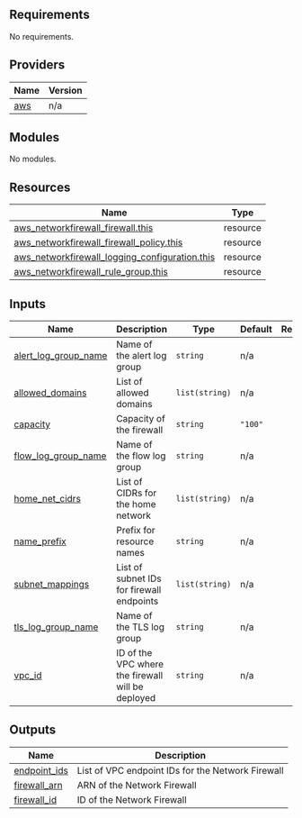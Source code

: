 <!-- BEGIN_TF_DOCS -->
## Requirements

No requirements.

## Providers

| Name | Version |
|------|---------|
| <a name="provider_aws"></a> [aws](#provider\_aws) | n/a |

## Modules

No modules.

## Resources

| Name | Type |
|------|------|
| [aws_networkfirewall_firewall.this](https://registry.terraform.io/providers/hashicorp/aws/latest/docs/resources/networkfirewall_firewall) | resource |
| [aws_networkfirewall_firewall_policy.this](https://registry.terraform.io/providers/hashicorp/aws/latest/docs/resources/networkfirewall_firewall_policy) | resource |
| [aws_networkfirewall_logging_configuration.this](https://registry.terraform.io/providers/hashicorp/aws/latest/docs/resources/networkfirewall_logging_configuration) | resource |
| [aws_networkfirewall_rule_group.this](https://registry.terraform.io/providers/hashicorp/aws/latest/docs/resources/networkfirewall_rule_group) | resource |

## Inputs

| Name | Description | Type | Default | Required |
|------|-------------|------|---------|:--------:|
| <a name="input_alert_log_group_name"></a> [alert\_log\_group\_name](#input\_alert\_log\_group\_name) | Name of the alert log group | `string` | n/a | yes |
| <a name="input_allowed_domains"></a> [allowed\_domains](#input\_allowed\_domains) | List of allowed domains | `list(string)` | n/a | yes |
| <a name="input_capacity"></a> [capacity](#input\_capacity) | Capacity of the firewall | `string` | `"100"` | no |
| <a name="input_flow_log_group_name"></a> [flow\_log\_group\_name](#input\_flow\_log\_group\_name) | Name of the flow log group | `string` | n/a | yes |
| <a name="input_home_net_cidrs"></a> [home\_net\_cidrs](#input\_home\_net\_cidrs) | List of CIDRs for the home network | `list(string)` | n/a | yes |
| <a name="input_name_prefix"></a> [name\_prefix](#input\_name\_prefix) | Prefix for resource names | `string` | n/a | yes |
| <a name="input_subnet_mappings"></a> [subnet\_mappings](#input\_subnet\_mappings) | List of subnet IDs for firewall endpoints | `list(string)` | n/a | yes |
| <a name="input_tls_log_group_name"></a> [tls\_log\_group\_name](#input\_tls\_log\_group\_name) | Name of the TLS log group | `string` | n/a | yes |
| <a name="input_vpc_id"></a> [vpc\_id](#input\_vpc\_id) | ID of the VPC where the firewall will be deployed | `string` | n/a | yes |

## Outputs

| Name | Description |
|------|-------------|
| <a name="output_endpoint_ids"></a> [endpoint\_ids](#output\_endpoint\_ids) | List of VPC endpoint IDs for the Network Firewall |
| <a name="output_firewall_arn"></a> [firewall\_arn](#output\_firewall\_arn) | ARN of the Network Firewall |
| <a name="output_firewall_id"></a> [firewall\_id](#output\_firewall\_id) | ID of the Network Firewall |
<!-- END_TF_DOCS -->